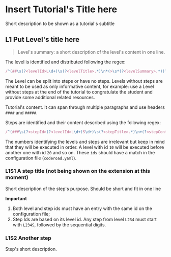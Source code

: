 # Insert Tutorial's Title here

Short description to be shown as a tutorial's subtitle


## L1 Put Level's title here

> Level's summary: a short description of the level's content in one line.

The level is identified and distributed following the regex: 

```js
/^(##\s(?<levelId>L\d+)\s(?<levelTitle>.*)\n*(>\s*(?<levelSummary>.*))?\n+(?<levelContent>[^]*))/
```

The Level can be split into steps or have no steps. Levels without steps are meant to be used as only informative content, for example: use a Level without steps at the end of the tutorial to congratulate the student and provide some additional related resources.

Tutorial's content. It can span through multiple paragraphs and use headers `####` and `#####`. 

Steps are identified and their content described using the following regex:

```js
/^(###\s(?<stepId>(?<levelId>L\d+)S\d+)\s(?<stepTitle>.*)\n+(?<stepContent>[^]*))/
```

The numbers identifying the levels and steps are irrelevant but keep in mind that they will be executed in order. A level with id `10` will be executed before another one with id `20` and so on. These `ids` should have a match in the configuration file (`coderoad.yaml`).


### L1S1 A step title (not being shown on the extension at this moment)

Short description of the step's purpose. Should be short and fit in one line

**Important**
1. Both level and step ids must have an entry with the same id on the configuration file;
2. Step Ids are based on its level id. Any step from level `L234` must start with `L234S`, followed by the sequential digits.


### L1S2 Another step

Step's short description.